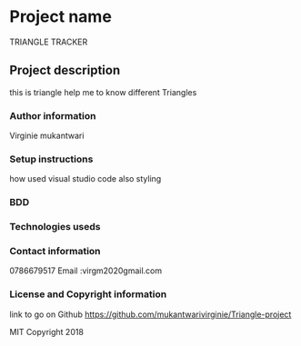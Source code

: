 #  Project name
TRIANGLE TRACKER
## Project description
this is triangle help me to know different Triangles

### Author information
Virginie mukantwari
### Setup instructions 
how used visual studio code also styling
### BDD

### Technologies useds

### Contact information
0786679517
Email :virgm2020gmail.com
### License and Copyright information
link to go on Github
https://github.com/mukantwarivirginie/Triangle-project

 MIT Copyright 2018